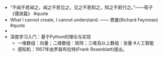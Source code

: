 - “不闻不若闻之，闻之不若见之，见之不若知之，知之不若行之。”——荀子《儒效篇》 #quote
- What I cannot create, I cannot understand. —— 费曼(Richard Feynman) #quote
-
- 深度学习入门：基于Python的理论与实现
	- 一维数组：向量；二维数组：矩阵；三维及以上数组：张量 #人工智能
	- 感知机：1957年由罗森布拉特(Frank Rosenblatt)提出。